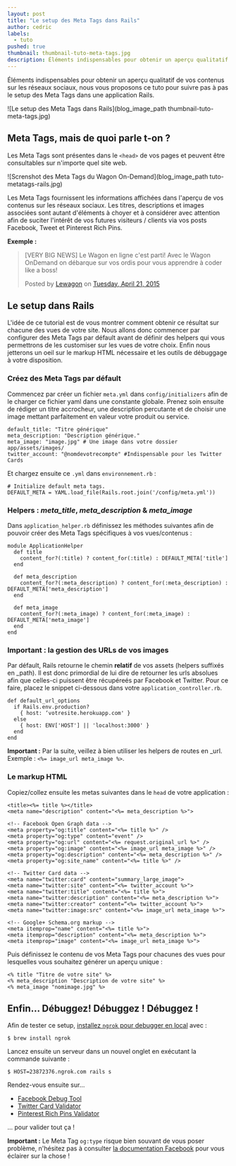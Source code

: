 ```yaml
---
layout: post
title: "Le setup des Meta Tags dans Rails"
author: cedric
labels:
  - tuto
pushed: true
thumbnail: thumbnail-tuto-meta-tags.jpg
description: Éléments indispensables pour obtenir un aperçu qualitatif de vos contenus sur les réseaux sociaux, nous vous proposons ce tuto pour suivre pas à pas le setup des Meta Tags dans une application Rails.
---
```


Éléments indispensables pour obtenir un aperçu qualitatif de vos contenus sur les réseaux sociaux, nous vous proposons ce tuto pour suivre pas à pas le setup des Meta Tags dans une application Rails.

![Le setup des Meta Tags dans Rails](blog_image_path thumbnail-tuto-meta-tags.jpg)

## Meta Tags, mais de quoi parle t-on ?

Les Meta Tags sont présentes dans le `<head>` de vos pages et peuvent être consultables sur n'importe quel site web.

![Screnshot des Meta Tags du Wagon On-Demand](blog_image_path tuto-metatags-rails.jpg)

Les Meta Tags fournissent les informations affichées dans l'aperçu de vos contenus sur les réseaux sociaux. Les titres, descriptions et images associées sont autant d'éléments à choyer et à considérer avec attention afin de suciter l'intérêt de vos futures visiteurs / clients via vos posts Facebook, Tweet et Pinterest Rich Pins.

**Exemple :**

<div class="embed-fb">
  <div id="fb-root"></div><script>(function(d, s, id) {  var js, fjs = d.getElementsByTagName(s)[0];  if (d.getElementById(id)) return;  js = d.createElement(s); js.id = id;  js.src = "//connect.facebook.net/en_US/sdk.js#xfbml=1&version=v2.3";  fjs.parentNode.insertBefore(js, fjs);}(document, 'script', 'facebook-jssdk'));</script><div class="fb-post" data-href="https://www.facebook.com/lewagonformation/posts/349986731866598" data-width="500"><div class="fb-xfbml-parse-ignore"><blockquote cite="https://www.facebook.com/lewagonformation/posts/349986731866598"><p>[VERY BIG NEWS] Le Wagon en ligne c&#039;est parti! Avec le Wagon OnDemand on d&#xe9;barque sur vos ordis pour vous apprendre &#xe0; coder like a boss!</p>Posted by <a href="https://www.facebook.com/lewagonformation">Lewagon</a> on <a href="https://www.facebook.com/lewagonformation/posts/349986731866598">Tuesday, April 21, 2015</a></blockquote></div></div>
</div>

## Le setup dans Rails

L'idée de ce tutorial est de vous montrer comment obtenir ce résultat sur chacune des vues de votre site. Nous allons donc commencer par configurer des Meta Tags par défault avant de définir des helpers qui vous permettrons de les customiser sur les vues de votre choix. Enfin nous jetterons un oeil sur le markup HTML nécessaire et les outils de débuggage à votre disposition.

### Créez des Meta Tags par défault

Commencez par créer un fichier `meta.yml` dans `config/initializers` afin de le charger ce fichier yaml dans une constante globale. Prenez soin ensuite de rédiger un titre accrocheur, une description percutante et de choisir une image mettant parfaitement en valeur votre produit ou service.

```
default_title: "Titre générique"
meta_description: "Description générique."
meta_image: "image.jpg" # Une image dans votre dossier app/assets/images/
twitter_account: "@nomdevotrecompte" #Indispensable pour les Twitter Cards

```

Et chargez ensuite ce `.yml` dans `environnement.rb` :

```
# Initialize default meta tags.
DEFAULT_META = YAML.load_file(Rails.root.join('/config/meta.yml'))
```

### Helpers : *meta_title*, *meta_description* & *meta_image*

Dans `application_helper.rb` définissez les méthodes suivantes afin de pouvoir créer des Meta Tags spécifiques à vos vues/contenus :

```
module ApplicationHelper
  def title
    content_for?(:title) ? content_for(:title) : DEFAULT_META['title']
  end

  def meta_description
    content_for?(:meta_description) ? content_for(:meta_description) : DEFAULT_META['meta_description']
  end

  def meta_image
    content_for?(:meta_image) ? content_for(:meta_image) : DEFAULT_META['meta_image']
  end
end
```

### Important : la gestion des URLs de vos images

Par défault, Rails retourne le chemin **relatif** de vos assets (helpers suffixés en _path). Il est donc primordial de lui dire de retourner les urls absolues afin que celles-ci puissent être récupéreés par Facebook et Twitter. Pour ce faire, placez le snippet ci-dessous dans votre `application_controller.rb`.

```
def default_url_options
  if Rails.env.production?
    { host: ‘votresite.herokuapp.com' }
  else
    { host: ENV['HOST'] || 'localhost:3000' }
  end
end
```

**Important :**  Par la suite, veillez à bien utiliser les helpers de routes en _url. Exemple : `<%= image_url meta_image %>`.

### Le markup HTML

Copiez/collez ensuite les metas suivantes dans le `head` de votre application :

```erb
<title><%= title %></title>
<meta name="description" content="<%= meta_description %>">

<!-- Facebook Open Graph data -->
<meta property="og:title" content="<%= title %>" />
<meta property="og:type" content="event" />
<meta property="og:url" content="<%= request.original_url %>" />
<meta property="og:image" content="<%= image_url meta_image %>" />
<meta property="og:description" content="<%= meta_description %>" />
<meta property="og:site_name" content="<%= title %>" />

<!-- Twitter Card data -->
<meta name="twitter:card" content="summary_large_image">
<meta name="twitter:site" content=“<%= twitter_account %>">
<meta name="twitter:title" content="<%= title %>">
<meta name="twitter:description" content="<%= meta_description %>">
<meta name="twitter:creator" content=“<%= twitter_account %>">
<meta name="twitter:image:src" content="<%= image_url meta_image %>">

<!-- Google+ Schema.org markup -->
<meta itemprop="name" content="<%= title %>">
<meta itemprop="description" content="<%= meta_description %>">
<meta itemprop="image" content="<%= image_url meta_image %>">
```

Puis définissez le contenu de vos Meta Tags pour chacunes des vues pour lesquelles vous souhaitez générer un aperçu unique :

```erb
<% title "Titre de votre site" %>
<% meta_description "Description de votre site" %>
<% meta_image "nomimage.jpg" %>
```

## Enfin... Débuggez! Débuggez ! Débuggez !

Afin de tester ce setup, [installez `ngrok` pour debugger en local](https://ngrok.com/) avec :

```
$ brew install ngrok
```

Lancez ensuite un serveur dans un nouvel onglet en exécutant la commande suivante :

```
$ HOST=23872376.ngrok.com rails s
```

Rendez-vous ensuite sur...

- [Facebook Debug Tool](https://developers.facebook.com/tools/debug/)
- [Twitter Card Validator](https://cards-dev.twitter.com/validator)
- [Pinterest Rich Pins Validator](https://developers.pinterest.com/rich_pins/validator/)

… pour valider tout ça !

**Important :** Le Meta Tag `og:type` risque bien souvant de vous poser problème, n'hésitez pas à consulter [la documentation Facebook](https://developers.facebook.com/docs/reference/opengraph) pour vous éclairer sur la chose !

